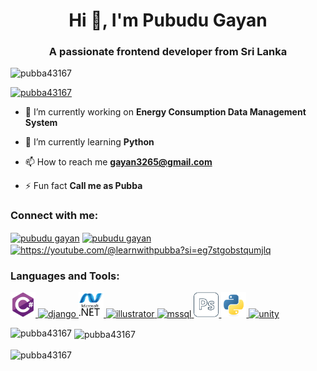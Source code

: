 <h1 align="center">Hi 👋, I'm Pubudu Gayan</h1>
<h3 align="center">A passionate frontend developer from Sri Lanka</h3>

<p align="left"> <img src="https://komarev.com/ghpvc/?username=pubba43167&label=Profile%20views&color=0e75b6&style=flat" alt="pubba43167" /> </p>

<p align="left"> <a href="https://github.com/ryo-ma/github-profile-trophy"><img src="https://github-profile-trophy.vercel.app/?username=pubba43167" alt="pubba43167" /></a> </p>

- 🔭 I’m currently working on **Energy Consumption Data Management System**

- 🌱 I’m currently learning **Python**

- 📫 How to reach me **gayan3265@gmail.com**

- ⚡ Fun fact **Call me as Pubba**

<h3 align="left">Connect with me:</h3>
<p align="left">
<a href="https://linkedin.com/in/pubudu gayan" target="blank"><img align="center" src="https://raw.githubusercontent.com/rahuldkjain/github-profile-readme-generator/master/src/images/icons/Social/linked-in-alt.svg" alt="pubudu gayan" height="30" width="40" /></a>
<a href="https://fb.com/pubudu gayan" target="blank"><img align="center" src="https://raw.githubusercontent.com/rahuldkjain/github-profile-readme-generator/master/src/images/icons/Social/facebook.svg" alt="pubudu gayan" height="30" width="40" /></a>
<a href="https://www.youtube.com/c/https://youtube.com/@learnwithpubba?si=eg7stgobstqumjlq" target="blank"><img align="center" src="https://raw.githubusercontent.com/rahuldkjain/github-profile-readme-generator/master/src/images/icons/Social/youtube.svg" alt="https://youtube.com/@learnwithpubba?si=eg7stgobstqumjlq" height="30" width="40" /></a>
</p>

<h3 align="left">Languages and Tools:</h3>
<p align="left"> <a href="https://www.w3schools.com/cs/" target="_blank" rel="noreferrer"> <img src="https://raw.githubusercontent.com/devicons/devicon/master/icons/csharp/csharp-original.svg" alt="csharp" width="40" height="40"/> </a> <a href="https://www.djangoproject.com/" target="_blank" rel="noreferrer"> <img src="https://cdn.worldvectorlogo.com/logos/django.svg" alt="django" width="40" height="40"/> </a> <a href="https://dotnet.microsoft.com/" target="_blank" rel="noreferrer"> <img src="https://raw.githubusercontent.com/devicons/devicon/master/icons/dot-net/dot-net-original-wordmark.svg" alt="dotnet" width="40" height="40"/> </a> <a href="https://www.adobe.com/in/products/illustrator.html" target="_blank" rel="noreferrer"> <img src="https://www.vectorlogo.zone/logos/adobe_illustrator/adobe_illustrator-icon.svg" alt="illustrator" width="40" height="40"/> </a> <a href="https://www.microsoft.com/en-us/sql-server" target="_blank" rel="noreferrer"> <img src="https://www.svgrepo.com/show/303229/microsoft-sql-server-logo.svg" alt="mssql" width="40" height="40"/> </a> <a href="https://www.photoshop.com/en" target="_blank" rel="noreferrer"> <img src="https://raw.githubusercontent.com/devicons/devicon/master/icons/photoshop/photoshop-line.svg" alt="photoshop" width="40" height="40"/> </a> <a href="https://www.python.org" target="_blank" rel="noreferrer"> <img src="https://raw.githubusercontent.com/devicons/devicon/master/icons/python/python-original.svg" alt="python" width="40" height="40"/> </a> <a href="https://unity.com/" target="_blank" rel="noreferrer"> <img src="https://www.vectorlogo.zone/logos/unity3d/unity3d-icon.svg" alt="unity" width="40" height="40"/> </a> </p>

<p><img align="left" src="https://github-readme-stats.vercel.app/api/top-langs?username=pubba43167&show_icons=true&locale=en&layout=compact" alt="pubba43167" /></p>

<p>&nbsp;<img align="center" src="https://github-readme-stats.vercel.app/api?username=pubba43167&show_icons=true&locale=en" alt="pubba43167" /></p>

<p><img align="center" src="https://github-readme-streak-stats.herokuapp.com/?user=pubba43167&" alt="pubba43167" /></p>
